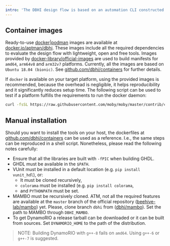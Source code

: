 ```yaml
---
intro: 'The DBHI design flow is based on an automation CLI constructed from existing off-the-shelf tools. In this section, the tools are enumerated and a brief description is provided along with references to the corresponding web sites, repositories and/or Wikipedia entries. The ones on the left column are required for almost any use case, while the need for those on the right column depends on specific contexts.'
---
```


## Container images

Ready-to-use [docker](https://www.docker.com/)|[podman](https://podman.io) images are available at [docker.io/aptman/dbhi](https://hub.docker.com/r/aptman/dbhi/). These images include all the required dependencies to evaluate the design flow with lightweight, open and free tools. Images provided by [docker-library/official-images](https://github.com/docker-library/official-images#architectures-other-than-amd64) are used to build manifests for `amd64`, `arm64v8` and `arm32v7` platforms. Currently, all the images are based on `Ubuntu 18.04 (bionic)`. See [github.com/dbhi/containers](https://github.com/dbhi/containers) for further details.

If `docker` is available on your target platform, using the provided images is recommended, because the overhead is negligible, it helps reproducibility and it significantly reduces setup time. The following script can be used to test if a platform fulfills the requirements to run the docker daemon:

```bash
curl -fsSL https://raw.githubusercontent.com/moby/moby/master/contrib/check-config.sh | bash -
```

## Manual installation

Should you want to install the tools on your host, the dockerfiles at [github.com/dbhi/containers](https://github.com/dbhi/containers) can be used as a reference. I.e., the same steps can be reproduced in a shell script. Nonetheless, please read the following notes carefully:

- Ensure that all the libraries are built with `-fPIC` when building GHDL.
- GHDL must be available in the `$PATH`.
- VUnit must be installed in a default location (e.g. `pip install vunit_hdl`), or:
  - It must be cloned recursively,
  - `colorama` must be installed (e.g. `pip install colorama`,
  - and `PYTHONPATH` must be set.
- MAMBO must be recursively cloned. ATM, not all the required features are available at the `master` branch of the official repository ([beehive-lab/mambo](https://github.com/beehive-lab/mambo)) yet. Please, clone branch `dbhi` from ([dbhi/mambo](https://github.com/dbhi/mambo)). Set the path to MAMBO through `DBHI_MAMBO`.
- To get DynamoRIO a release tarball can be downloaded or it can be built from sources. Set `DYNAMORIO_HOME` to the path of the distribution.

> NOTE: Building DynamoRIO with `g++-8` fails on `amd64`. Using `g++-6` or `g++-7` is suggested.
